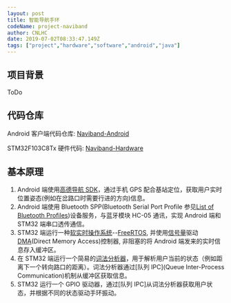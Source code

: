 ```yaml
---
layout: post
title: 智能导航手环
codeName: project-naviband
author: CNLHC
date: 2019-07-02T08:33:47.149Z
tags: ["project","hardware","software","android","java"]
---
```


## 项目背景

ToDo

## 代码仓库

Android 客户端代码仓库: [Naviband-Android](https://github.com/CNLHC/NaviBand-Andriod)

STM32F103C8Tx 硬件代码: [Naviband-Hardware](https://github.com/CNLHC/Naviband-Hardware)

## 基本原理

1. Android 端使用[高德导航 SDK]，通过手机 GPS 配合基站定位，获取用户实时位置姿态(例如在岔路口时需要行进的方向)信息。
2. Android 端使用 Bluetooth SPP(Bluetooth Serial Port Profile 参见[List of Bluetooth Profiles])设备服务，与蓝牙模块 HC-05 通讯，实现 Android 端和 STM32 端串口透传通信。
3. STM32 端运行一种[软实时操作系统]--[FreeRTOS], 并使用[信号量]驱动[DMA](Direct Memory Access)控制器, 非阻塞的将 Android 端发来的实时信息存入缓冲区。
4. 在 STM32 端运行一个简易的[词法分析器]，用于解析用户当前的状态（例如距离下一个转向路口的距离）。词法分析器通过[队列 IPC](Queue Inter-Process Communication)机制从缓冲区获取信息。
5. STM32 运行一个 GPIO 驱动器，通过[队列 IPC]从词法分析器获取用户状态，并根据不同的状态驱动手环振动。

[高德导航 sdk]: https://lbs.amap.com/api/android-navi-sdk/summary/
[list of bluetooth profiles]: https://en.wikipedia.org/wiki/List_of_Bluetooth_profiles
[软实时操作系统]: https://en.wikipedia.org/wiki/Real-time_operating_system
[freertos]: https://www.freertos.org/
[信号量]: https://en.wikipedia.org/wiki/Semaphore_(programming)
[dma]: https://en.wikipedia.org/wiki/Direct_memory_access
[词法分析器]: https://en.wikipedia.org/wiki/Lexical_analysis
[队列ipc]: https://en.wikipedia.org/wiki/Message_queue
